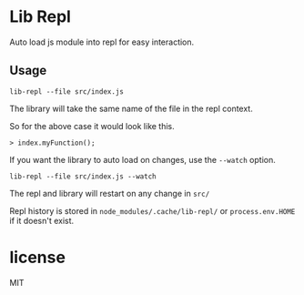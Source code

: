 # Lib Repl

Auto load js module into repl for easy interaction.

## Usage

```
lib-repl --file src/index.js
```

The library will take the same name of the file in the repl context.

So for the above case it would look like this.

```
> index.myFunction();
```

If you want the library to auto load on changes, use the `--watch` option.

```
lib-repl --file src/index.js --watch
```

The repl and library will restart on any change in `src/`

Repl history is stored in `node_modules/.cache/lib-repl/` or `process.env.HOME` if it doesn't exist.

# license

MIT
